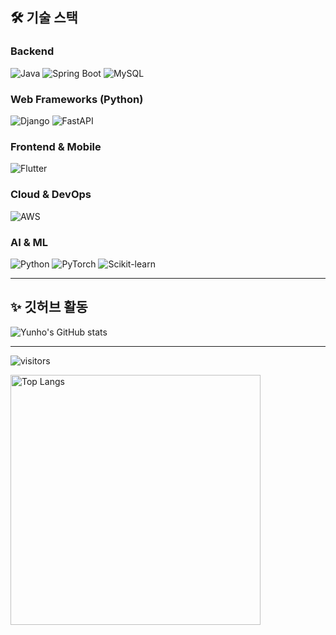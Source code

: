 ## 🛠 기술 스택

### Backend
![Java](https://img.shields.io/badge/Java-007396?style=flat-square&logo=openjdk&logoColor=white)
![Spring Boot](https://img.shields.io/badge/Spring%20Boot-6DB33F?style=flat-square&logo=spring-boot&logoColor=white)
![MySQL](https://img.shields.io/badge/MySQL-4479A1?style=flat-square&logo=mysql&logoColor=white)

### Web Frameworks (Python)
![Django](https://img.shields.io/badge/Django-092E20?style=flat-square&logo=django&logoColor=white)
![FastAPI](https://img.shields.io/badge/FastAPI-009688?style=flat-square&logo=fastapi&logoColor=white)

### Frontend & Mobile
![Flutter](https://img.shields.io/badge/Flutter-02569B?style=flat-square&logo=flutter&logoColor=white)

### Cloud & DevOps
![AWS](https://img.shields.io/badge/AWS-232F3E?style=flat-square&logo=amazonaws&logoColor=white)

### AI & ML
![Python](https://img.shields.io/badge/Python-3776AB?style=flat-square&logo=python&logoColor=white)
![PyTorch](https://img.shields.io/badge/PyTorch-EE4C2C?style=flat-square&logo=pytorch&logoColor=white)
![Scikit-learn](https://img.shields.io/badge/Scikit--learn-F7931E?style=flat-square&logo=scikit-learn&logoColor=white)

---

## ✨ 깃허브 활동

![Yunho's GitHub stats](https://github-readme-stats.vercel.app/api?username=githyj-jang&show_icons=true&theme=default)

---

<!-- 방문자 수 -->
![visitors](https://visitor-badge.laobi.icu/badge?page_id=githyj-jang)

<p align="left">
  <a href="https://github.com/githyj-jang">
    <img src="https://github-readme-stats.vercel.app/api/top-langs/?username=githyj-jang&layout=compact&bg_color=0d1117&text_color=ffffff&hide_border=true&langs_count=8" alt="Top Langs" width="400px">
  </a>
</p>

